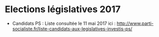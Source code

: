 # Elections législatives 2017

- Candidats PS : Liste consultée le 11 mai 2017 ici : http://www.parti-socialiste.fr/liste-candidats-aux-legislatives-investis-ps/
